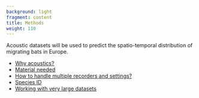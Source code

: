 ```yaml
---
background: light
fragment: content
title: Methods
weight: 110
---
```


Acoustic datasets will be used to predict the spatio-temporal distribution of migrating bats in Europe.


<!--more-->

- [Why acoustics?](#why-acoustics)
- [Material needed](#material-needed)
- [How to handle multiple recorders and settings?](#multiple-recorders)
- [Species ID](#species-ID)
- [Working with very large datasets](#large-datasets)

